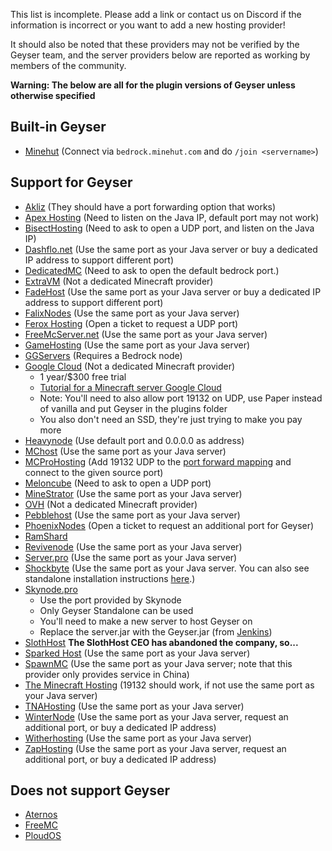 This list is incomplete. Please add a link or contact us on Discord if the information is incorrect or you want to add a new hosting provider!

It should also be noted that these providers may not be verified by the Geyser team, and the server providers below are reported as working by members of the community.

**Warning: The below are all for the plugin versions of Geyser unless otherwise specified**

## Built-in Geyser
* [Minehut](https://minehut.com/) (Connect via `bedrock.minehut.com` and do `/join <servername>`)

## Support for Geyser
* [Akliz](https://www.akliz.net/) (They should have a port forwarding option that works)
* [Apex Hosting](https://apexminecrafthosting.com/) (Need to listen on the Java IP, default port may not work)
* [BisectHosting](https://www.bisecthosting.com/) (Need to ask to open a UDP port, and listen on the Java IP)
* [Dashflo.net](https://dashflo.net/) (Use the same port as your Java server or buy a dedicated IP address to support different port)
* [DedicatedMC](https://dedicatedmc.io/) (Need to ask to open the default bedrock port.)
* [ExtraVM](https://extravm.com/) (Not a dedicated Minecraft provider)
* [FadeHost](https://fadehost.com/) (Use the same port as your Java server or buy a dedicated IP address to support different port)
* [FalixNodes](https://falixnodes.net/) (Use the same port as your Java server)
* [Ferox Hosting](https://feroxhosting.nl) (Open a ticket to request a UDP port)
* [FreeMcServer.net](https://freemcserver.net) (Use the same port as your Java server)
* [GameHosting](https://www.gamehosting.it/) (Use the same port as your Java server)
* [GGServers](https://ggservers.com/) (Requires a Bedrock node)
* [Google Cloud](https://cloud.google.com/) (Not a dedicated Minecraft provider)
  - 1 year/$300 free trial
  - [Tutorial for a Minecraft server Google Cloud](https://cloud.google.com/solutions/gaming/minecraft-server)
  - Note: You'll need to also allow port 19132 on UDP, use Paper instead of vanilla and put Geyser in the plugins folder
  - You also don't need an SSD, they're just trying to make you pay more
* [Heavynode](https://www.heavynode.com/) (Use default port and 0.0.0.0 as address)
* [MChost](https://mchost.cc/) (Use the same port as your Java server)
* [MCProHosting](https://mcprohosting.com/) (Add 19132 UDP to the [port forward mapping](https://clients.mcprohosting.com/index.php?rp=/knowledgebase/379/Firewall-and-Port-Management.html) and connect to the given source port)
* [Meloncube](https://www.meloncube.net/) (Need to ask to open a UDP port)
* [MineStrator](https://minestrator.com/) (Use the same port as your Java server)
* [OVH](https://www.ovh.com/) (Not a dedicated Minecraft provider)
* [Pebblehost](https://pebblehost.com/) (Use the same port as your Java server)
* [PhoenixNodes](https://PhoenixNodes.com)
(Open a ticket to request an additional port for Geyser)
* [RamShard](https://ramshard.com/)
* [Revivenode](https://revivenode.com/) (Use the same port as your Java server)
* [Server.pro](https://server.pro) (Use the same port as your Java server)
* [Shockbyte](https://shockbyte.com/) (Use the same port as your Java server. You can also see standalone installation instructions [here](https://shockbyte.com/billing/knowledgebase/173/Introduction-to-GeyserMCorDragonProxy-How-GeyserMC-Works.html).)
* [Skynode.pro](https://skynode.pro/)
  - Use the port provided by Skynode
  - Only Geyser Standalone can be used
  - You'll need to make a new server to host Geyser on
  - Replace the server.jar with the Geyser.jar (from [Jenkins](https://ci.nukkitx.com/job/GeyserMC/job/Geyser/job/master/))
* [SlothHost](https://slothhost.com/) **The SlothHost CEO has abandoned the company, so...**
* [Sparked Host](https://sparkedhost.com) (Use the same port as your Java server)
* [SpawnMC](https://spawnmc.net/) (Use the same port as your Java server; note that this provider only provides service in China)
* [The Minecraft Hosting](https://theminecrafthosting.com/) (19132 should work, if not use the same port as your Java server)
* [TNAHosting](https://tnahosting.net/) (Use the same port as your Java server)
* [WinterNode](https://winternode.com) (Use the same port as your Java server, request an additional port, or buy a dedicated IP address)
* [Witherhosting](https://witherhosting.com/) (Use the same port as your Java server)
* [ZapHosting](https://zap-hosting.com/en/) (Use the same port as your Java server, request an additional port, or buy a dedicated IP address)

## Does not support Geyser
* [Aternos](https://aternos.org/)
* [FreeMC](https://freemc.host/)
* [PloudOS](https://ploudos.com/)